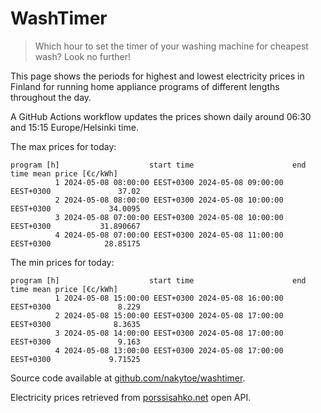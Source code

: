 
# WashTimer

> Which hour to set the timer of your washing machine for cheapest wash? Look no further!

This page shows the periods for highest and lowest electricity prices in Finland 
for running home appliance programs of different lengths throughout the day. 

A GitHub Actions workflow updates the prices shown daily around 06:30 and 15:15 Europe/Helsinki time.

The max prices for today:

	program [h]                    start time                      end time mean price [€c/kWh]
	          1 2024-05-08 08:00:00 EEST+0300 2024-05-08 09:00:00 EEST+0300               37.02
	          2 2024-05-08 08:00:00 EEST+0300 2024-05-08 10:00:00 EEST+0300             34.0095
	          3 2024-05-08 07:00:00 EEST+0300 2024-05-08 10:00:00 EEST+0300           31.890667
	          4 2024-05-08 07:00:00 EEST+0300 2024-05-08 11:00:00 EEST+0300            28.85175

The min prices for today:

	program [h]                    start time                      end time mean price [€c/kWh]
	          1 2024-05-08 15:00:00 EEST+0300 2024-05-08 16:00:00 EEST+0300               8.229
	          2 2024-05-08 15:00:00 EEST+0300 2024-05-08 17:00:00 EEST+0300              8.3635
	          3 2024-05-08 14:00:00 EEST+0300 2024-05-08 17:00:00 EEST+0300               9.163
	          4 2024-05-08 13:00:00 EEST+0300 2024-05-08 17:00:00 EEST+0300             9.71525


Source code available at [github.com/nakytoe/washtimer](https://github.com/nakytoe/washtimer).

Electricity prices retrieved from [porssisahko.net](https://porssisahko.net/api) open API.
